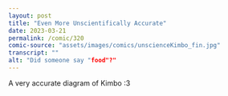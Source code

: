 ```yaml
---
layout: post
title: "Even More Unscientifically Accurate"
date: 2023-03-21
permalink: /comic/320
comic-source: "assets/images/comics/unscienceKimbo_fin.jpg"
transcript: ""
alt: "Did someone say "food"?"
---
```

A very accurate diagram of Kimbo :3
